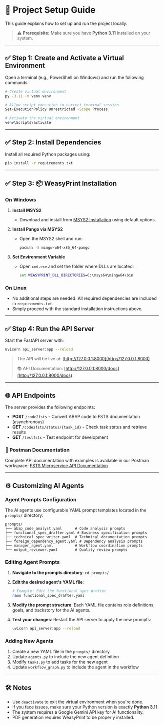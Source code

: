 
# 🚀 Project Setup Guide

This guide explains how to set up and run the project locally.

> ⚠️ **Prerequisite:** Make sure you have **Python 3.11** installed on your system.

---

## ✅ Step 1: Create and Activate a Virtual Environment

Open a terminal (e.g., PowerShell on Windows) and run the following commands:

```bash
# Create virtual environment
py -3.11 -m venv venv

# Allow script execution in current terminal session
Set-ExecutionPolicy Unrestricted -Scope Process

# Activate the virtual environment
venv\Scripts\activate
```

---

## ✅ Step 2: Install Dependencies

Install all required Python packages using:

```bash
pip install -r requirements.txt
```

---

## ✅ Step 3: 📦 WeasyPrint Installation

### On Windows

1. **Install MSYS2**

    - Download and install from [MSYS2 Installation](https://www.msys2.org/) using default options.

2. **Install Pango via MSYS2**

    - Open the MSYS2 shell and run:
      ```bash
      pacman -S mingw-w64-x86_64-pango
      ```

3. **Set Environment Variable**

    - Open `cmd.exe` and set the folder where DLLs are located:
      ```cmd
      set WEASYPRINT_DLL_DIRECTORIES=C:\msys64\mingw64\bin
      ```

### On Linux

- No additional steps are needed. All required dependencies are included in `requirements.txt`.
- Simply proceed with the standard installation instructions above.

---

## ✅ Step 4: Run the API Server

Start the FastAPI server with:

```bash
uvicorn api_server:app --reload
```

> The API will be live at: [http://127.0.0.1:8000](http://127.0.0.1:8000)
> 
> 📚 API Documentation: [http://127.0.0.1:8000/docs](http://127.0.0.1:8000/docs)

---

## 🌐 API Endpoints

The server provides the following endpoints:
- **POST** `/code2fsts` - Convert ABAP code to FSTS documentation (asynchronous)
- **GET** `/code2fsts/status/{task_id}` - Check task status and retrieve results
- **GET** `/testfsts` - Test endpoint for development

### 📖 Postman Documentation

Complete API documentation with examples is available in our Postman workspace:
[FSTS Microservice API Documentation](https://dhruvkejri9mccain-3468531.postman.co/workspace/dhruv-kejriwal's-Workspace~86696e18-0d97-4b71-894f-f53f6232c608/collection/47354697-cee79f4a-9c41-49f1-9cfb-8716fd592b0d?action=share&creator=47354697)

---

## ⚙️ Customizing AI Agents

### Agent Prompts Configuration

The AI agents use configurable YAML prompt templates located in the `prompts/` directory:

```
prompts/
├── abap_code_analyst.yaml      # Code analysis prompts
├── functional_spec_drafter.yaml # Business specification prompts
├── technical_spec_writer.yaml  # Technical documentation prompts
├── foreign_dependency_agent.yaml # Dependency analysis prompts
├── manager_agent.yaml          # Workflow coordination prompts
└── output_reviewer.yaml        # Quality review prompts
```

### Editing Agent Prompts

1. **Navigate to the prompts directory**: `cd prompts/`

2. **Edit the desired agent's YAML file**: 
   ```bash
   # Example: Edit the functional spec drafter
   nano functional_spec_drafter.yaml
   ```

3. **Modify the prompt structure**: Each YAML file contains role definitions, goals, and backstory for the AI agents.

4. **Test your changes**: Restart the API server to apply the new prompts:
   ```bash
   uvicorn api_server:app --reload
   ```

### Adding New Agents

1. Create a new YAML file in the `prompts/` directory
2. Update `agents.py` to include the new agent definition
3. Modify `tasks.py` to add tasks for the new agent
4. Update `workflow_graph.py` to include the agent in the workflow

---

## 🛠️ Notes

- Use `deactivate` to exit the virtual environment when you're done.
- If you face issues, make sure your Python version is exactly **Python 3.11**.
- The system requires a Google Gemini API key for AI functionality.
- PDF generation requires WeasyPrint to be properly installed.
